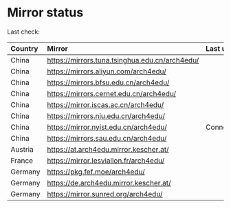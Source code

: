 <script src="./time.js"></script>
# Mirror status
Last check: <script type="text/javascript">localize(1736803113.0347123);</script>

|Country|Mirror|Last update|
|:------|:-----|:----------|
|China|https://mirrors.tuna.tsinghua.edu.cn/arch4edu/|<script type="text/javascript">localize(1736750703);</script>|
|China|https://mirrors.aliyun.com/arch4edu/|<script type="text/javascript">localize(1736750703);</script>|
|China|https://mirrors.bfsu.edu.cn/arch4edu/|<script type="text/javascript">localize(1736750703);</script>|
|China|https://mirrors.cernet.edu.cn/arch4edu/|<script type="text/javascript">localize(1736750703);</script>|
|China|https://mirror.iscas.ac.cn/arch4edu/|<script type="text/javascript">localize(1736750703);</script>|
|China|https://mirrors.nju.edu.cn/arch4edu/|<script type="text/javascript">localize(1736750703);</script>|
|China|https://mirror.nyist.edu.cn/arch4edu/|ConnectionError|
|China|https://mirrors.sau.edu.cn/arch4edu/|<script type="text/javascript">localize(1731653531);</script>|
|Austria|https://at.arch4edu.mirror.kescher.at/|<script type="text/javascript">localize(1736750703);</script>|
|France|https://mirror.lesviallon.fr/arch4edu/|<script type="text/javascript">localize(1736750703);</script>|
|Germany|https://pkg.fef.moe/arch4edu/|<script type="text/javascript">localize(1736750703);</script>|
|Germany|https://de.arch4edu.mirror.kescher.at/|<script type="text/javascript">localize(1736750703);</script>|
|Germany|https://mirror.sunred.org/arch4edu/|<script type="text/javascript">localize(1736750703);</script>|

<script src="./tablefilter/tablefilter.js"></script>
<script src="./table.js"></script>